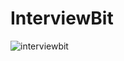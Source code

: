 # InterviewBit
![interviewbit](https://static.startuptalky.com/2021/04/interviewbit-fi-startuptalky.jpg)
